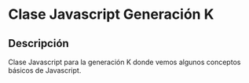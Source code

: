 # Clase Javascript Generación K

## Descripción
Clase Javascript para la generación K donde vemos algunos conceptos básicos de Javascript.

